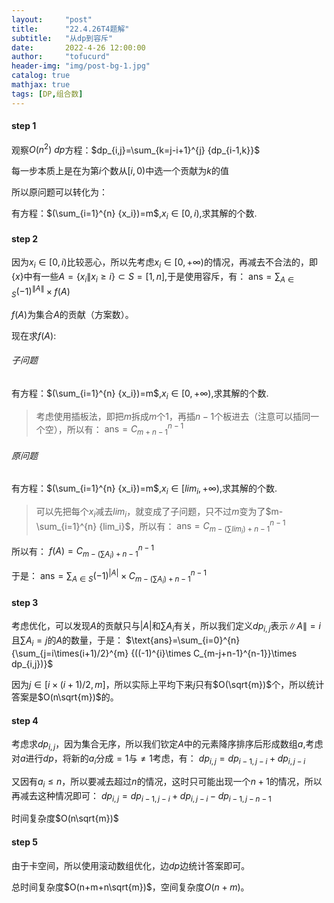 ```yaml
---
layout:     "post"
title:      "22.4.26T4题解"
subtitle:   "从dp到容斥"
date:       2022-4-26 12:00:00
author:     "tofucurd"
header-img: "img/post-bg-1.jpg"
catalog: true
mathjax: true
tags: [DP,组合数]
---
```


#### step 1

观察$O(n^2) \ dp$方程：$dp_{i,j}=\sum_{k=j-i+1}^{j} {dp_{i-1,k}}$

每一步本质上是在为第$i$个数从$[i,0)$中选一个贡献为$k$的值

所以原问题可以转化为：

有方程：$(\sum_{i=1}^{n} {x_i})=m$,$x_i \in [0,i)$,求其解的个数.

#### step 2

因为$x_i \in [0,i)$比较恶心，所以先考虑$x_i \in [0,+\infty)$的情况，再减去不合法的，即$\{x\}$中有一些$A=\{x_i\|x_i \ge i\} \subset S=[1,n]$,于是使用容斥，有：
$\text{ans}=\sum_{A \in S} {(-1)^{\|A\|}\times f(A)}$

 $f(A)$为集合$A$的贡献（方案数）。

现在求$f(A)$:

###### 子问题

有方程：$(\sum_{i=1}^{n} {x_i})=m$,$x_i \in [0,+ \infty)$,求其解的个数.

> 考虑使用插板法，即把$m$拆成$m$个$1$，再插$n-1$个板进去（注意可以插同一个空），所以有：
> $\text{ans}=C_{m+n-1}^{n-1}$


###### 原问题

有方程：$(\sum_{i=1}^{n} {x_i})=m$,$x_i \in [lim_i,+ \infty)$,求其解的个数.

> 可以先把每个$x_i$减去$lim_i$，就变成了子问题，只不过$m$变为了$m-\sum_{i=1}^{n} {lim_i}$，所以有：
> $\text{ans}=C_{m-(\sum{lim_i})+n-1}^{n-1}$


所以有：
$f(A)=C_{m-(\sum{A_i})+n-1}^{n-1}$

于是：
$\text{ans}=\sum_{A \in S} {(-1)^{|A|}\times C_{m-(\sum{A_i})+n-1}^{n-1}}$


#### step 3

考虑优化，可以发现$A$的贡献只与$|A|$和$\sum{A_i}$有关，所以我们定义$dp_{i,j}$表示$\|A\|=i$且$\sum{A_i}=j$的$A$的数量，于是：
$\text{ans}=\sum_{i=0}^{n} {\sum_{j=i\times(i+1)/2}^{m} {((-1)^{i}\times C_{m-j+n-1}^{n-1}}\times dp_{i,j})}$

因为$j \in [i\times(i+1)/2,m]$，所以实际上平均下来$j$只有$O(\sqrt{m})$个，所以统计答案是$O(n\sqrt{m})$的。

#### step 4

考虑求$dp_{i,j}$，因为集合无序，所以我们钦定$A$中的元素降序排序后形成数组$a$,考虑对$a$进行$dp$，将新的$a_i$分成$=1$与$\ne 1$考虑，有：
$dp_{i,j}=dp_{i-1,j-i}+dp_{i,j-i}$

又因有$a_i \le n$，所以要减去超过$n$的情况，这时只可能出现一个$n+1$的情况，所以再减去这种情况即可：
$dp_{i,j}=dp_{i-1,j-i}+dp_{i,j-i}-dp_{i-1,j-n-1}$

时间复杂度$O(n\sqrt{m})$

#### step 5

由于卡空间，所以使用滚动数组优化，边$dp$边统计答案即可。

总时间复杂度$O(n+m+n\sqrt{m})$，空间复杂度$O(n+m)$。

